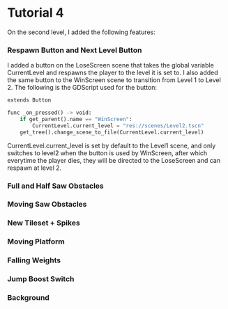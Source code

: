 # Tutorial 4
On the second level, I added the following features:
<h3>Respawn Button and Next Level Button</h3>
I added a button on the LoseScreen scene that takes the global variable CurrentLevel and respawns the player to the level it is set to. I also added the same button to the WinScreen scene to transition from Level 1 to Level 2. The following is the GDScript used for the button:

```py
extends Button

func _on_pressed() -> void:
	if get_parent().name == "WinScreen":
		CurrentLevel.current_level = "res://scenes/Level2.tscn"
	get_tree().change_scene_to_file(CurrentLevel.current_level)
```
CurrentLevel.current_level is set by default to the Level1 scene, and only switches to level2 when the button is used by WinScreen, after which everytime the player dies, they will be directed to the LoseScreen and can respawn at level 2.
<h3>Full and Half Saw Obstacles</h3>
<h3>Moving Saw Obstacles</h3>
<h3>New Tileset + Spikes</h3>
<h3>Moving Platform</h3>
<h3>Falling Weights</h3>
<h3>Jump Boost Switch</h3>
<h3>Background</h3>
